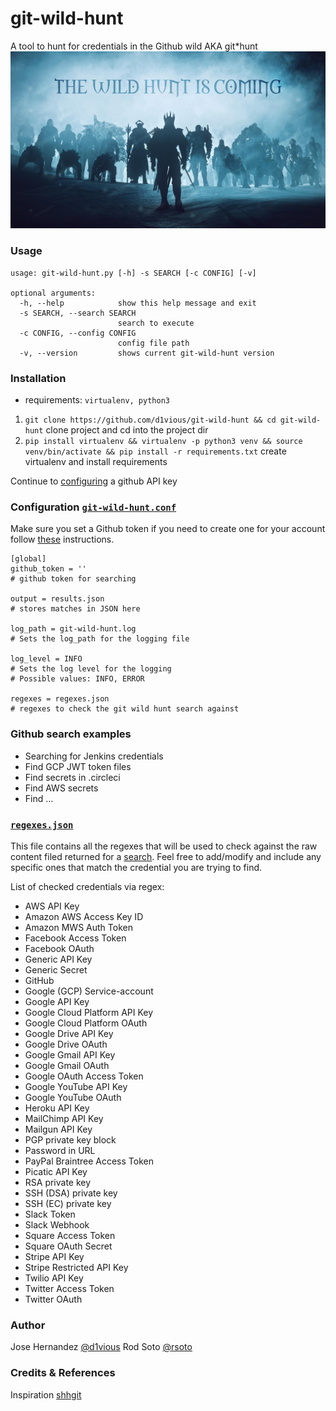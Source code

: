 # git-wild-hunt
A tool to hunt for credentials in the Github wild AKA git*hunt
![](static/wildhunt.jpg)


### Usage

```
usage: git-wild-hunt.py [-h] -s SEARCH [-c CONFIG] [-v]

optional arguments:
  -h, --help            show this help message and exit
  -s SEARCH, --search SEARCH
                        search to execute
  -c CONFIG, --config CONFIG
                        config file path
  -v, --version         shows current git-wild-hunt version
```

### Installation 

* requirements:     `virtualenv, python3`

1. `git clone https://github.com/d1vious/git-wild-hunt && cd git-wild-hunt` clone project and cd into the project dir
2. `pip install virtualenv && virtualenv -p python3 venv && source venv/bin/activate && pip install -r requirements.txt` create virtualenv and install requirements

Continue to [configuring](#configuration) a github API key

### Configuration [`git-wild-hunt.conf`]()

Make sure you set a Github token if you need to create one for your account follow [these](https://help.github.com/en/github/authenticating-to-github/creating-a-personal-access-token-for-the-command-line) instructions. 

```
[global]
github_token = ''
# github token for searching

output = results.json
# stores matches in JSON here

log_path = git-wild-hunt.log
# Sets the log_path for the logging file

log_level = INFO
# Sets the log level for the logging
# Possible values: INFO, ERROR

regexes = regexes.json
# regexes to check the git wild hunt search against
```

### Github search examples

* Searching for Jenkins credentials
* Find GCP JWT token files
* Find secrets in .circleci 
* Find AWS secrets
* Find ...


### [`regexes.json`]()
This file contains all the regexes that will be used to check against the raw content filed returned for a [search](#github-search-examples). Feel free to add/modify and include any specific ones that match the credential you are trying to find. 

List of checked credentials via regex:

*   AWS API Key
*   Amazon AWS Access Key ID
*   Amazon MWS Auth Token
*   Facebook Access Token
*   Facebook OAuth
*   Generic API Key
*   Generic Secret
*   GitHub
*   Google (GCP) Service-account
*   Google API Key
*   Google Cloud Platform API Key
*   Google Cloud Platform OAuth
*   Google Drive API Key
*   Google Drive OAuth
*   Google Gmail API Key
*   Google Gmail OAuth
*   Google OAuth Access Token
*   Google YouTube API Key
*   Google YouTube OAuth
*   Heroku API Key
*   MailChimp API Key
*   Mailgun API Key
*   PGP private key block
*   Password in URL
*   PayPal Braintree Access Token
*   Picatic API Key
*   RSA private key
*   SSH (DSA) private key
*   SSH (EC) private key
*   Slack Token
*   Slack Webhook
*   Square Access Token
*   Square OAuth Secret
*   Stripe API Key
*   Stripe Restricted API Key
*   Twilio API Key
*   Twitter Access Token
*   Twitter OAuth

### Author

Jose Hernandez [@d1vious]()
Rod Soto [@rsoto]()

### Credits & References

Inspiration [shhgit](https://github.com/eth0izzle/shhgit/)